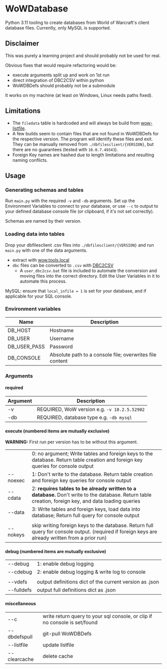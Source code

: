 # WoWDatabase
Python 3.11 tooling to create databases from World of Warcraft's client database files. Currently, only MySQL is supported.

## Disclaimer
This was purely a learning project and should probably not be used for real.

Obvious fixes that would require refactoring would be:
- execute arguments split up and work on 1st run
- direct integration of DBC2CSV within python
- WoWDBDefs should probably not be a submodule

It works on my machine (at least on Windows, Linux needs paths fixed). 


## Limitations
- The `filedata` table is hardcoded and will always be build from [wow-listfile](https://github.com/wowdev/wow-listfile).
- A few builds seem to contain files that are not found in WoWDBDefs for the respective version. The program will identify these files and exit. They can be manually removed from `./dbfilesclient/{VERSION}`, but there are no guarantees (tested with `10.0.7.49343`).
- Foreign Key names are hashed due to length limitations and resulting naming conflicts. 

## Usage
### Generating schemas and tables
Run `main.py` with the required `-v` and `-db` arguments. Set up the Environment Variables to connect to your database, 
or use `--c` to output to your defined database console file (or clipboard, if it's not set correctly).

Schemas are named by their version.

### Loading data into tables
Drop your dbfilesclient .csv files into `./dbfilesclient/{VERSION}` and run `main.py` with one of the data arguments.
- extract with [wow.tools.local](https://github.com/Marlamin/wow.tools.local)
- `dbc` files can be converted to `.csv` with [DBC2CSV](https://github.com/Marlamin/DBC2CSV)
    - A `user_dbc2csv.bat` file is included to automate the conversion and moving files into the correct directory. Edit the User Variables in it to automate this process. 
  
MySQL: ensure that `local_infile = 1` is set for your database, and if applicable for your SQL console.
### Environment variables
| Name         | Description                                              |
|--------------|----------------------------------------------------------|
| DB_HOST      | Hostname                                                 |
| DB_USER      | Username                                                 |
| DB_USER_PASS | Password                                                 |
| DB_CONSOLE   | Absolute path to a console file; overwrites file content |

### Arguments
#### required
| Argument     | Description                                                                |
|--------------|----------------------------------------------------------------------------|
| -v           | REQUIRED, WoW version e.g. `-v 10.2.5.52902`                               |
| -db          | REQUIRED, database type e.g. `-db mysql`                                   |
#### execute (numbered items are mutually exclusive)
**WARNING:** First run per version has to be without this argument.

|          |                                                                                                                                                       |
|----------|-------------------------------------------------------------------------------------------------------------------------------------------------------|
|          | 0: no argument; Write tables and foreign keys to the database. Return table creation and foreign key queries for console output                                                                                       |
| --noexec | 1: Don't write to the database. Return table creation and foreign key queries for console output                                                      |
| --cdata  | 2: **requires tables to be already written to a database.** Don't write to the database. Return table creation, foreign key, and data loading queries |
| --data   | 3: Write tables and foreign keys, load data into database; Return full query for console output                                                       |
|          |                                                                                                                                                       |
| --nokeys | skip writing foreign keys to the database. Return full query for console output. (required if foreign keys are already written from a prior run)      |
#### debug (numbered items are mutually exclusive)
|            |                                                         |
|------------|---------------------------------------------------------|
| --debug    | 1: enable debug logging                                 |
| --cdebug   | 2: enable debug logging & write log to console          |
|            |                                                         |
| --vdefs    | output definitions dict of the current version as .json |
| --fulldefs | output full definitions dict as .json                   |
#### miscellaneous
|              |                                                                            |
|--------------|----------------------------------------------------------------------------|
| --c          | write return query to your sql console, or clip if no console is set/found |
| --dbdefspull | git-pull WoWDBDefs                                                         |
| --listfile   | update listfile                                                            |
| --clearcache | delete cache                                                               |

